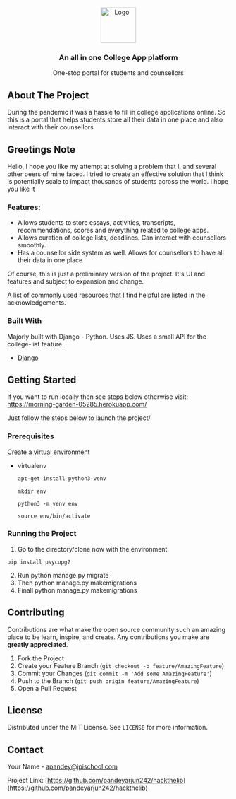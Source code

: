 <!--
*** Thanks for checking out the Best-README-Template. If you have a suggestion
*** that would make this better, please fork the repo and create a pull request
*** or simply open an issue with the tag "enhancement".
*** Thanks again! Now go create something AMAZING! :D
-->



<!-- PROJECT SHIELDS -->
<!--
*** I'm using markdown "reference style" links for readability.
*** Reference links are enclosed in brackets [ ] instead of parentheses ( ).
*** See the bottom of this document for the declaration of the reference variables
*** for contributors-url, forks-url, etc. This is an optional, concise syntax you may use.
*** https://www.markdownguide.org/basic-syntax/#reference-style-links
-->



<!-- PROJECT LOGO -->
<br />
<p align="center">
  <a href="https://github.com/othneildrew/Best-README-Template">
    <img src="images/logo.png" alt="Logo" width="80" height="80">
  </a>

  <h3 align="center">An all in one College App platform</h3>

  <p align="center">
    One-stop portal for students and counsellors
    <br />
  </p>
</p>





<!-- ABOUT THE PROJECT -->
## About The Project

During the pandemic it was a hassle to fill in college applications online. So this is a portal that helps students store all their data in one place and also interact with their counsellors.

## Greetings Note

Hello, I hope you like my attempt at solving a problem that I, and several other peers of mine faced. I tried to create an effective solution that I think is potentially scale to impact thousands of students across the world. I hope you like it

### Features:
* Allows students to store essays, activities, transcripts, recommendations, scores and everything related to college apps.
* Allows curation of college lists, deadlines. Can interact with counsellors smoothly.
* Has a counsellor side system as well. Allows for counsellors to have all their data in one place

Of course, this is just a preliminary version of the project. It's UI and features and subject to expansion and change.

A list of commonly used resources that I find helpful are listed in the acknowledgements.

### Built With

Majorly built with Django - Python. Uses JS. Uses a small API for the college-list feature. 
* [Django](https://www.djangoproject.com/)



<!-- GETTING STARTED -->
## Getting Started

If you want to run locally then see steps below otherwise visit: https://morning-garden-05285.herokuapp.com/

Just follow the steps below to launch the project/

### Prerequisites

Create a virtual environment
* virtualenv
  ```sh
  apt-get install python3-venv
  ```
  ```
  mkdir env
  ```
  ```
  python3 -m venv env 
  ```
  ```
  source env/bin/activate
  ```
  

### Running the Project

1. Go to the directory/clone now with the environment

```
pip install psycopg2
```
2. Run python manage.py migrate
3. Then python manage.py makemigrations
4. Finall python manage.py makemigrations




<!-- CONTRIBUTING -->
## Contributing

Contributions are what make the open source community such an amazing place to be learn, inspire, and create. Any contributions you make are **greatly appreciated**.

1. Fork the Project
2. Create your Feature Branch (`git checkout -b feature/AmazingFeature`)
3. Commit your Changes (`git commit -m 'Add some AmazingFeature'`)
4. Push to the Branch (`git push origin feature/AmazingFeature`)
5. Open a Pull Request



<!-- LICENSE -->
## License

Distributed under the MIT License. See `LICENSE` for more information.



<!-- CONTACT -->
## Contact

Your Name - apandey@jpischool.com

Project Link: [https://github.com/pandeyarjun242/hackthelib](https://github.com/pandeyarjun242/hackthelib)

